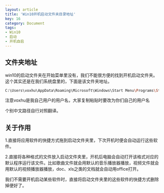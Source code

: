 ```yaml
---
layout: article
title: 'Win10开机启动文件夹目录地址'
key: 16
category: Document
tags:
- Win10
- 启动
- 开机自启
---
```


## 文件夹地址

win10的启动文件夹在开始菜单里没有，我们不能很方便的找到开机启动文件夹。这个其实还是在我们系统盘里的，下面是该文件夹地址。

```bash
C:\Users\voxhu\AppData\Roaming\Microsoft\Windows\Start Menu\Programs\Startup
```

注意voxhu是我自己用户的用户名，大家复制粘贴时要改为你们自己的用户名

个别中文路径自行对照翻译。

## 关于作用

1.直接将应用软件的快捷方式拖到启动文件夹里，下次开机时便会自动运行这些软件。

2.直接将各种格式的文件放入启动文件夹里，开机后电脑会自动打开该格式对应的默认程序运行该文件。比如歌曲文件就会用默认的音乐播放器播放，视频文件就会用默认的视频播放器播放，doc、xls之类的文档就会自动用office打开。

我们不需要开机启动某些软件时，直接将启动文件夹里的这些软件的快捷方式删除掉便好了。